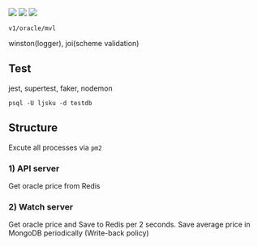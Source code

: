 ![](https://img.shields.io/badge/Nodejs-v16.3.0-red)
![](https://img.shields.io/badge/PostgreSQL-v14.1-blue)
![](https://img.shields.io/badge/Redis-v6.2.6-blue)  

`v1/oracle/mvl`

winston(logger), joi(scheme validation)

## Test
jest, supertest, faker, nodemon
```
psql -U ljsku -d testdb
```

## Structure
Excute all processes via `pm2`
### 1) API server
Get oracle price from Redis
### 2) Watch server
Get oracle price and Save to Redis per 2 seconds. Save average price in MongoDB periodically (Write-back policy)
